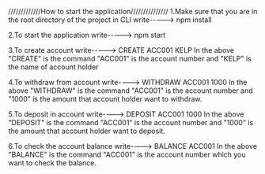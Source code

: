 /////////////How to start the application///////////////
1.Make sure that you are in the root directory of the project in CLI write-----> npm install

2.To start the application write----->  npm start

3.To create account write-----> CREATE ACC001 KELP 
In the above "CREATE" is the command "ACC001" is the account number and "KELP" is the name of account holder

4.To withdraw from account write----> WITHDRAW ACC001 1000
In the above "WITHDRAW" is the command "ACC001" is the account number and "1000" is the amount that account holder want to withdraw.

5.To deposit in account write----> DEPOSIT ACC001 1000
In the above "DEPOSIT" is the command "ACC001" is the account number and "1000" is the amount that account holder want to deposit.

6.To check the account balance write----> BALANCE ACC001 
In the above "BALANCE" is the command "ACC001" is the account number which you want to check the balance.
